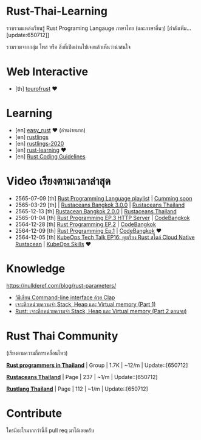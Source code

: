 # Rust-Thai-Learning
รวบรวมแหล่งเรียนรู้ Rust Programing Langauge ภาษาไทย (และภาษาอื่นๆ) [กำลังเพิ่ม... [update:650712]]

รวมรวมจากกลุ่ม โพส หรือ สิ่งที่เปิดผ่านไปเจอแล้วเห็นว่าน่าสนใจ

# Web Interactive
- [th] [tourofrust](https://tourofrust.com/00_th.html) ❤️


# Learning
- [en] [easy_rust](https://dhghomon.github.io/easy_rust/) ❤️ (อ่านง่ายมาก)
- [en] [rustlings](https://github.com/rust-lang/rustlings)
- [en] [rustlings-2020](https://github.com/pretzelhammer/rust-blog/blob/master/posts/learning-rust-in-2020.md)
- [en] [rust-learning](https://github.com/ctjhoa/rust-learning) ❤️
- [en] [Rust Coding Guidelines](https://github.com/Rust-Coding-Guidelines/rust-coding-guidelines)

# Video  เรียงตามเวลาล่าสุด
- 2565-07-09 [th] [Rust Programming Language playlist](https://www.youtube.com/playlist?list=PLiVVfnY4ieNoacRsIQtD-0oSVyC0XC-KJ) | [Cumming soon](https://www.youtube.com/channel/UCofe7J3tzz9xlHMz5yFX3Xg)
- 2565-03-29 [th] | [Rustaceans Bangkok 3.0.0](https://www.facebook.com/rustaceansthailand/videos/1373815506373832/) | [Rustaceans Thailand](https://www.facebook.com/rustaceansthailand)
- 2565-12-13 [th] [Rustacean Bangkok 2.0.0](https://www.facebook.com/rustaceansthailand/videos/885511865482174) | [Rustaceans Thailand](https://www.facebook.com/rustaceansthailand)
- 2565-01-04 [th] [Rust Programming EP.3 HTTP Server](https://www.youtube.com/watch?v=MZRlVMoef94) | [CodeBangkok](https://www.youtube.com/c/CodeBangkok) 
- 2564-12-28 [th] [Rust Programming EP.2](https://www.youtube.com/watch?v=k9ZzKG8fdN8) | [CodeBangkok](https://www.youtube.com/c/CodeBangkok) 
- 2564-12-09 [th] [Rust Programming Ep.1](https://www.youtube.com/watch?v=GVCR8b_33zo) | [CodeBangkok](https://www.youtube.com/c/CodeBangkok) ❤️
- 2564-12-05 [th] [KubeOps Tech Talk EP16: คุยเรื่อง Rust สไตล์ Cloud Native Rustacean](https://www.youtube.com/watch?v=KuNR4qDe_eE) | [KubeOps Skills](https://www.youtube.com/c/KubeOpsSkills) ❤️


# Knowledge
https://nullderef.com/blog/rust-parameters/
- [วิธีเขียน Command-line interface ด้วย Clap](https://medium.com/@be.munin/rust-%E0%B8%A7%E0%B8%B4%E0%B8%98%E0%B8%B5%E0%B9%80%E0%B8%82%E0%B8%B5%E0%B8%A2%E0%B8%99-command-line-interface-%E0%B8%94%E0%B9%89%E0%B8%A7%E0%B8%A2-clap-%E0%B8%81%E0%B8%B1%E0%B8%9A-console-crate-f0c52323eb34)
- [เจาะลึกหน่วยความจำ Stack, Heap และ Virtual memory (Part 1)](https://medium.com/@be.munin/rust-%E0%B9%80%E0%B8%88%E0%B8%B2%E0%B8%B0%E0%B8%A5%E0%B8%B6%E0%B8%81%E0%B8%AB%E0%B8%99%E0%B9%88%E0%B8%A7%E0%B8%A2%E0%B8%84%E0%B8%A7%E0%B8%B2%E0%B8%A1%E0%B8%88%E0%B8%B3-stack-heap-%E0%B9%81%E0%B8%A5%E0%B8%B0-virtual-memory-part-1-93c0cc77874f)
- [Rust: เจาะลึกหน่วยความจำ Stack, Heap และ Virtual memory (Part 2 ตอนจบ)](https://medium.com/@be.munin/rust-%E0%B9%80%E0%B8%88%E0%B8%B2%E0%B8%B0%E0%B8%A5%E0%B8%B6%E0%B8%81%E0%B8%AB%E0%B8%99%E0%B9%88%E0%B8%A7%E0%B8%A2%E0%B8%84%E0%B8%A7%E0%B8%B2%E0%B8%A1%E0%B8%88%E0%B8%B3-stack-heap-%E0%B9%81%E0%B8%A5%E0%B8%B0-virtual-memory-part-2-%E0%B8%95%E0%B8%AD%E0%B8%99%E0%B8%88%E0%B8%9A-c65de4581aaf)
# Rust Thai Community
(เรียงตามความถี่การเคลื่อนไหว)

[**Rust programmers in Thailand**](https://www.facebook.com/groups/308197709350882/)
| Group | 1.7K | ~12/m | Update::[650712]


[**Rustaceans Thailand**](https://www.facebook.com/rustaceansthailand/)
| Page | 237 | ~1/m | Update::[650712]


[**Rustlang Thailand**](https://www.facebook.com/rustlang.thailand)
| Page | 112 | ~1/m | Update::[650712]



# Contribute
ใครมีอะไรมากกว่านี้ก็ pull req มาได้เลยครับ
